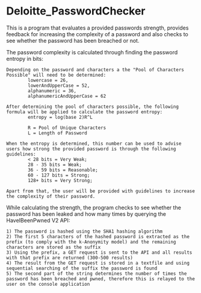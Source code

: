 # Deloitte_PasswordChecker
This is a program that evaluates a provided passwords strength, provides feedback for increasing the complexity of a password and also checks to see whether the password has been breached or not.

The password complexity is calculated through finding the password entropy in bits:
```
Depending on the password and characters a the "Pool of Characters Possible" will need to be determined:
        lowercase = 26,
        lowerAndUpperCase = 52,
        alphanumeric = 36,
        alphanumericAndUpperCase = 62
        
After determining the pool of characters possible, the following formula will be applied to calculate the password entropy:
        entropy = log(base 2)R^L
        
        R = Pool of Unique Characters
        L = Length of Password
        
When the entropy is determined, this number can be used to advise users how strong the provided password is through the following guidelines:
        < 28 bits = Very Weak;
        28 - 35 bits = Weak;
        36 - 59 bits = Reasonable;
        60 - 127 bits = Strong;
        128+ bits = Very Strong;
        
Apart from that, the user will be provided with guidelines to increase the complexity of their password.
```

While calculating the strength, the program checks to see whether the password has been leaked and how many times by querying the HaveIBeenPwned V2 API:
```
1) The password is hashed using the SHA1 hashing algorithm
2) The first 5 characters of the hashed password is extracted as the prefix (to comply with the k-Anonymity model) and the remaining characters are stored as the suffix
3) Using the prefix, a GET request is sent to the API and all results with that prefix are returned (300-500 results)
4) The result from the GET request is stored in a textfile and using sequential searching of the suffix the password is found
5) The second part of the string determines the number of times the password has been breached and pwned, therefore this is relayed to the user on the console application
```
